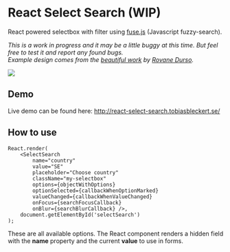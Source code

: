 # React Select Search (WIP)
React powered selectbox with filter using [fuse.js](https://github.com/krisk/Fuse) (Javascript fuzzy-search).
  
_This is a work in progress and it may be a little buggy at this time. But feel free to test it and report any found bugs._  
_Example design comes from the [beautiful work](https://dribbble.com/shots/1079035-Select-Album?list=searches&tag=select&offset=20) by [Rovane Durso](https://dribbble.com/RovaneDurso)._

![](https://dl.dropboxusercontent.com/u/6306766/react-select-search.png)

## Demo

Live demo can be found here: http://react-select-search.tobiasbleckert.se/

## How to use

    React.render(
	    <SelectSearch
	        name="country"
	        value="SE"
	        placeholder="Choose country"
	        className="my-selectbox"
	        options={objectWithOptions}
	        optionSelected={callbackWhenOptionMarked}
	        valueChanged={callbackWhenValueChanged}
	        onFocus={searchFocusCallback}
	        onBlur={searchBlurCallback} />,
	    document.getElementById('selectSearch')
    );
    
These are all available options. The React component renders a hidden field with the __name__ property and the current __value__ to use in forms.
